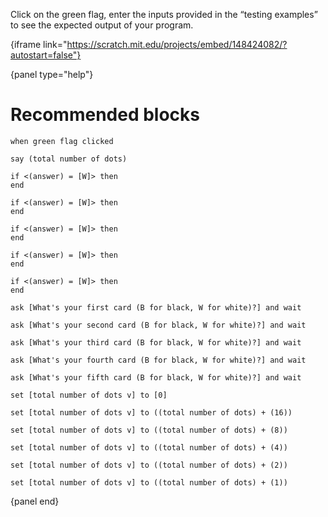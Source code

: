 Click on the green flag, enter the inputs provided in the “testing examples” to see the expected output of your program.

{iframe link="https://scratch.mit.edu/projects/embed/148424082/?autostart=false"}

{panel type="help"}

# Recommended blocks

```scratch
when green flag clicked

say (total number of dots)
```

```scratch
if <(answer) = [W]> then
end

if <(answer) = [W]> then
end

if <(answer) = [W]> then
end

if <(answer) = [W]> then
end

if <(answer) = [W]> then
end
```

```scratch
ask [What's your first card (B for black, W for white)?] and wait

ask [What's your second card (B for black, W for white)?] and wait

ask [What's your third card (B for black, W for white)?] and wait

ask [What's your fourth card (B for black, W for white)?] and wait

ask [What's your fifth card (B for black, W for white)?] and wait
```

```scratch
set [total number of dots v] to [0]

set [total number of dots v] to ((total number of dots) + (16))

set [total number of dots v] to ((total number of dots) + (8))

set [total number of dots v] to ((total number of dots) + (4))

set [total number of dots v] to ((total number of dots) + (2))

set [total number of dots v] to ((total number of dots) + (1))
```

{panel end}
